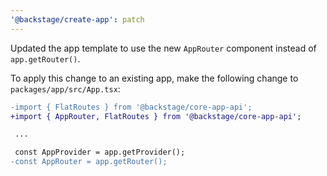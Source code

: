 ```yaml
---
'@backstage/create-app': patch
---
```


Updated the app template to use the new `AppRouter` component instead of `app.getRouter()`.

To apply this change to an existing app, make the following change to `packages/app/src/App.tsx`:

```diff
-import { FlatRoutes } from '@backstage/core-app-api';
+import { AppRouter, FlatRoutes } from '@backstage/core-app-api';

 ...

 const AppProvider = app.getProvider();
-const AppRouter = app.getRouter();
```
